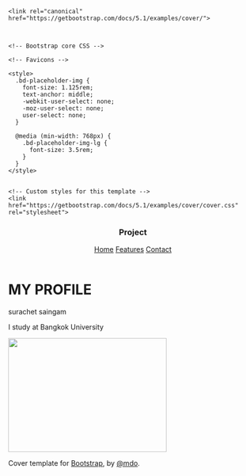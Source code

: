 <!doctype html>
<html lang="en" class="h-100">
  <head>
    <meta charset="utf-8">
    <meta name="viewport" content="width=device-width, initial-scale=1">
    <meta name="description" content="">
    <meta name="author" content="Mark Otto, Jacob Thornton, and Bootstrap contributors">
    <meta name="generator" content="Hugo 0.88.1">
    <title>Cover Template · Bootstrap v5.1</title>

    <link rel="canonical" href="https://getbootstrap.com/docs/5.1/examples/cover/">

    

    <!-- Bootstrap core CSS -->
<link href="https://getbootstrap.com/docs/5.1/dist/css/bootstrap.min.css" rel="stylesheet" integrity="sha384-1BmE4kWBq78iYhFldvKuhfTAU6auU8tT94WrHftjDbrCEXSU1oBoqyl2QvZ6jIW3" crossorigin="anonymous">

    <!-- Favicons -->
<link rel="apple-touch-icon" href="https://getbootstrap.com/docs/5.1/assets/img/favicons/apple-touch-icon.png" sizes="180x180">
<link rel="icon" href="https://getbootstrap.com/docs/5.1/assets/img/favicons/favicon-32x32.png" sizes="32x32" type="image/png">
<link rel="icon" href="https://getbootstrap.com/docs/5.1/assets/img/favicons/favicon-16x16.png" sizes="16x16" type="image/png">
<link rel="manifest" href="https://getbootstrap.com/docs/5.1/assets/img/favicons/manifest.json">
<link rel="mask-icon" href="https://getbootstrap.com/docs/5.1/assets/img/favicons/safari-pinned-tab.svg" color="#7952b3">
<link rel="icon" href="https://getbootstrap.com/docs/5.1/assets/img/favicons/favicon.ico">
<meta name="theme-color" content="#7952b3">


    <style>
      .bd-placeholder-img {
        font-size: 1.125rem;
        text-anchor: middle;
        -webkit-user-select: none;
        -moz-user-select: none;
        user-select: none;
      }

      @media (min-width: 768px) {
        .bd-placeholder-img-lg {
          font-size: 3.5rem;
        }
      }
    </style>

    
    <!-- Custom styles for this template -->
    <link href="https://getbootstrap.com/docs/5.1/examples/cover/cover.css" rel="stylesheet">
  </head>
  <body class="d-flex h-100 text-center text-black bg-warning">
    
<div class="cover-container d-flex w-100 h-100 p-3 mx-auto flex-column">
  <header class="mb-auto">
    <div>
      <h3 class="float-md-start mb-0">Project</h3>
      <nav class="nav nav-masthead justify-content-center float-md-end">
        <a class="nav-link active" aria-current="page" href="#">Home</a>
        <a class="nav-link" href="#">Features</a>
        <a class="nav-link" href="#">Contact</a>
      </nav>
    </div>
  </header>

  <main class="px-3">
    <h1>MY PROFILE</h1>
    <p class="lead">surachet saingam</p>
    <p class="lead">I study at Bangkok University</p>
    <img src="JangPic.jpg" width="320" height="230">
  </main>

  <footer class="mt-auto text-white-50">
    <p>Cover template for <a href="https://getbootstrap.com/" class="text-white">Bootstrap</a>, by <a href="https://twitter.com/mdo" class="text-white">@mdo</a>.</p>
  </footer>
</div>


    
  </body>
</html>
